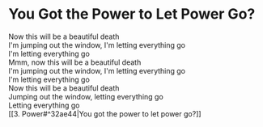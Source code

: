 # You Got the Power to Let Power Go?

Now this will be a beautiful death  
I'm jumping out the window, I'm letting everything go  
I'm letting everything go  
Mmm, now this will be a beautiful death  
I'm jumping out the window, I'm letting everything go  
I'm letting everything go  
Now this will be a beautiful death  
Jumping out the window, letting everything go  
Letting everything go  
[[3. Power#^32ae44|You got the power to let power go?]]
